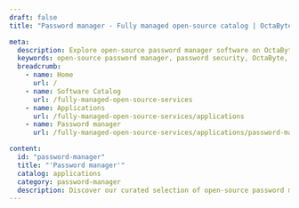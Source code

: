 ```yaml
---
draft: false
title: "Password manager - Fully managed open-source catalog | OctaByte.io"

meta:
  description: Explore open-source password manager software on OctaByte, with managed installation, updates, backups, and support for ultimate security and convenience.
  keywords: open-source password manager, password security, OctaByte, password management software, secure password storage, open-source security, password protection, installation and support, password manager updates, sensitive credentials management, effortless password security, secure password software, password manager maintenance
  breadcrumb:
    - name: Home
      url: /
    - name: Software Catalog
      url: /fully-managed-open-source-services
    - name: Applications
      url: /fully-managed-open-source-services/applications
    - name: Password manager
      url: /fully-managed-open-source-services/applications/password-manager

content:
  id: "password-manager"
  title: "'Password manager'"
  catalog: applications
  category: password-manager
  description: Discover our curated selection of open-source password manager software available on OctaByte. Our platform simplifies the process of securing your sensitive credentials by providing fully managed services, including installation, automatic backups, seamless updates, ongoing support, and regular maintenance. With OctaByte, you can rely on a hassle-free experience while ensuring the highest level of security for your passwords and sensitive information. Focus on your business and personal security needs while we take care of the technical side.
---
```

